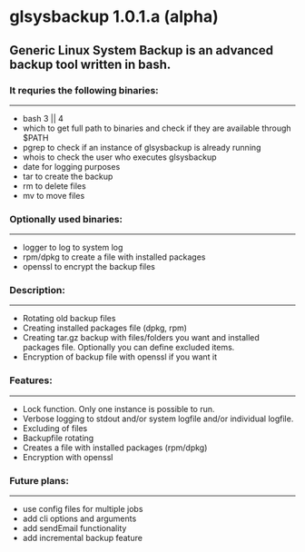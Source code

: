 # glsysbackup 1.0.1.a (alpha)
## Generic Linux System Backup is an advanced backup tool written in bash.

### It requries the following binaries:
---------------------------------------
- bash 3 || 4
- which to get full path to binaries and check if they are available through $PATH
- pgrep to check if an instance of glsysbackup is already running
- whois to check the user who executes glsysbackup
- date for logging purposes
- tar to create the backup
- rm to delete files
- mv to move files


### Optionally used binaries:
-----------------------------
- logger to log to system log
- rpm/dpkg to create a file with installed packages
- openssl to encrypt the backup files


### Description:
----------------
- Rotating old backup files
- Creating installed packages file (dpkg, rpm)
- Creating tar.gz backup with files/folders you want and installed packages file. Optionally you can define excluded items.
- Encryption of backup file with openssl if you want it


### Features:
-------------
- Lock function. Only one instance is possible to run.
- Verbose logging to stdout and/or system logfile and/or individual logfile.
- Excluding of files
- Backupfile rotating
- Creates a file with installed packages (rpm/dpkg)
- Encryption with openssl


### Future plans:
-----------------
- use config files for multiple jobs
- add cli options and arguments
- add sendEmail functionality
- add incremental backup feature
